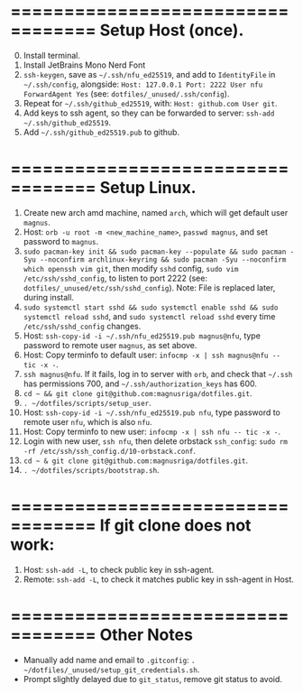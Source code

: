 ==================================
Setup Host (once).
==================================
0. Install terminal.
1. Install JetBrains Mono Nerd Font
2. `ssh-keygen`, save as `~/.ssh/nfu_ed25519`, and add to `IdentityFile` in `~/.ssh/config`, alongside: `Host: 127.0.0.1 Port: 2222 User nfu ForwardAgent Yes` (see: `dotfiles/_unused/.ssh/config`).
3. Repeat for `~/.ssh/github_ed25519`, with:  `Host: github.com User git`.
4. Add keys to ssh agent, so they can be forwarded to server: `ssh-add ~/.ssh/github_ed25519`.
5. Add `~/.ssh/github_ed25519.pub` to github.

==================================
Setup Linux.
==================================
01. Create new arch amd machine, named `arch`, which will get default user `magnus`.
02. Host: `orb -u root -m <new_machine_name>`, `passwd magnus`, and set password to `magnus`.
03. `sudo pacman-key init && sudo pacman-key --populate && sudo pacman -Syu --noconfirm archlinux-keyring && sudo pacman -Syu --noconfirm which openssh vim git`,
    then modify `sshd` config, `sudo vim /etc/ssh/sshd_config`, to listen to port 2222 (see: `dotfiles/_unused/etc/ssh/sshd_config`). Note: File is replaced later, during install.
04. `sudo systemctl start sshd && sudo systemctl enable sshd && sudo systemctl reload sshd`, and `sudo systemctl reload sshd` every time `/etc/ssh/sshd_config` changes.
05. Host: `ssh-copy-id -i ~/.ssh/nfu_ed25519.pub magnus@nfu`, type password to remote user `magnus`, as set above.
06. Host: Copy terminfo to default user: `infocmp -x | ssh magnus@nfu -- tic -x -`.
07. `ssh magnus@nfu`. If it fails, log in to server with `orb`, and check that `~/.ssh` has permissions 700, and `~/.ssh/authorization_keys` has 600.
08. `cd ~ && git clone git@github.com:magnusriga/dotfiles.git`.
09. `. ~/dotfiles/scripts/setup_user`.
10. Host: `ssh-copy-id -i ~/.ssh/nfu_ed25519.pub nfu`, type password to remote user `nfu`, which is also `nfu`.
11. Host: Copy terminfo to new user: `infocmp -x | ssh nfu -- tic -x -`.
12. Login with new user, `ssh nfu`, then delete orbstack `ssh_config`: `sudo rm -rf /etc/ssh/ssh_config.d/10-orbstack.conf`.
14. `cd ~ & git clone git@github.com:magnusriga/dotfiles.git`.
15. `. ~/dotfiles/scripts/bootstrap.sh`.

==================================
If git clone does not work:
==================================
1. Host: `ssh-add -L`, to check public key in ssh-agent.
2. Remote: `ssh-add -L`, to check it matches public key in ssh-agent in Host.

==================================
Other Notes
==================================
- Manually add name and email to `.gitconfig`: `. ~/dotfiles/_unused/setup_git_credentials.sh`.
- Prompt slightly delayed due to `git_status`, remove git status to avoid.